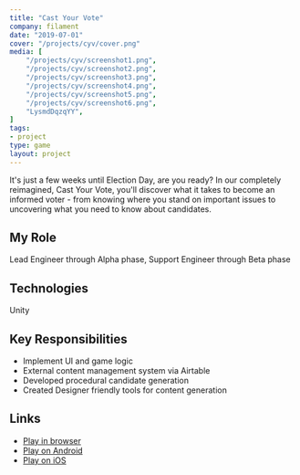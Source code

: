 ```yaml
---
title: "Cast Your Vote"
company: filament
date: "2019-07-01"
cover: "/projects/cyv/cover.png"
media: [
    "/projects/cyv/screenshot1.png",
    "/projects/cyv/screenshot2.png",
    "/projects/cyv/screenshot3.png",
    "/projects/cyv/screenshot4.png",
    "/projects/cyv/screenshot5.png",
    "/projects/cyv/screenshot6.png",
    "LysmdDqzqYY",
]
tags:
- project
type: game
layout: project
---
```


It's just a few weeks until Election Day, are you ready? In our completely reimagined, Cast Your Vote, you'll discover what it takes to become an informed voter - from knowing where you stand on important issues to uncovering what you need to know about candidates.

## My Role
Lead Engineer through Alpha phase, Support Engineer through Beta phase

## Technologies
Unity

## Key Responsibilities
* Implement UI and game logic
* External content management system via Airtable
* Developed procedural candidate generation
* Created Designer friendly tools for content generation

## Links
* [Play in browser](https://www.icivics.org/games/cast-your-vote)
* [Play on Android](https://play.google.com/store/apps/details?id=org.icivics.cyv)
* [Play on iOS](https://apps.apple.com/us/app/cast-your-vote/id1482827272)